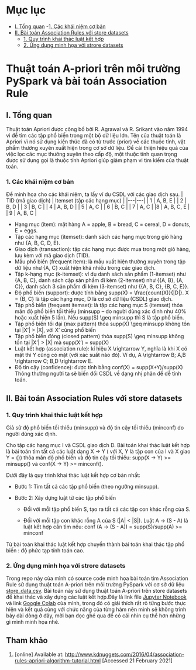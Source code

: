 # Mục lục
  - [I. Tổng quan](#chC_I)
      -[1. Các khái niệm cơ bản](#chC_I_1)
  - [II. Bài toán Association Rules với store datasets](#chC_II)
      - [1. Quy trình khai thác luật kết hợp](#chC_II_1)
      - [2. Ứng dụng minh họa với strore datasets](#chC_II_2)

# Thuật toán A-priori trên môi trường PySpark và bài toán Association Rule

<a name="chC_I"></a>

## I. Tổng quan 

 Thuật toán Apriori được công bố bởi R. Agrawal và R. Srikant vào năm 1994 vì để tìm các tập phổ biến trong một bộ dữ liệu lớn. Tên của thuật toán là Apriori vì nó sử dụng kiến thức đã có từ trước (prior) về các thuộc tính, vật phẩm thường xuyên xuất hiện trong cơ sở dữ liệu. Để cải thiện hiệu quả của việc lọc các mục thường xuyên theo cấp độ, một thuộc tính quan trọng được sử dụng gọi là thuộc tính Apriori giúp giảm phạm vi tìm kiếm của thuật toán.
 <a name="chC_I_1"></a>
### 1. Các khái niệm cơ bản
 Để minh họa cho các khái niệm, ta lấy ví dụ CSDL với các giao dịch sau. 
| TID (mã giao dịch) | Itemset (tập các hạng mục) |
|---|---|
| 1 | A, B, E |
| 2 | B, D |
| 3 | B, C |
| 4 | A, B, D |
| 5 | A, C |
| 6 | B, C |
| 7 | A, C |
|8 | A, B, C, E |
| 9 | A, B, C |

- Hạng mục (item): mặt hàng A = apple, B = bread, C = cereal, D = donuts, E = eggs.
- Tập các hạng mục (itemset): danh sách các hạng mục trong giỏ hàng như {A, B, C, D, E}.
- Giao dịch (transaction): tập các hạng mục được mua trong một giỏ hàng, lưu kèm với mã giao dịch (TID).
- Mẫu phổ biến (frequent item): là mẫu xuất hiện thường xuyên trong tập dữ liệu như {A, C} xuất hiện khá nhiều trong các giao dịch.
- Tập k-hạng mục (k-itemset): ví dụ danh sách sản phẩm (1-itemset) như {A, B, C}, danh sách cặp sản phẩm đi kèm (2-itemset) như {{A, B}, {A, C}}, danh sách 3 sản phẩm đi kèm (3-itemset) như {{A, B, C}, {B, C, E}}.
- Độ phổ biến (support): được tính bằng supp(X) = \frac{count(X)}{|D|}. X = {B, C} là tập các hạng mục, D là cơ sở dữ liệu (CSDL) giao dịch.
- Tập phổ biến (frequent itemset): là tập các hạng mục S (itemset) thỏa mãn độ phổ biến tối thiểu (minsupp – do người dùng xác định như 40% hoặc xuất hiện 5 lần). Nếu supp(S) \geq minsupp thì S là tập phổ biến.
- Tập phổ biến tối đại (max pattern) thỏa supp(X) \geq minsupp không tồn tại |X’| > |X|, với X’ cũng phổ biến
- Tập phổ biến đóng (closed pattern) thỏa supp(S) \geq minsupp không tồn tại |X’| > |X| mà supp(X’) = supp(X)
- Luật kết hợp (association rule): kí hiệu X \rightarrow Y, nghĩa là khi X có mặt thì Y cũng có mặt (với xác suất nào đó). Ví dụ, A \rightarrow B; A,B \rightarrow C; B,D \rightarrow E.
- Độ tin cậy (confidence): được tính bằng conf(X) = supp(X+Y)/supp(X)
Thông thường người ta sẽ biến đổi CSDL về dạng nhị phân để dễ tính toán.

<a name="chC_II"></a>
## II. Bài toán Association Rules với store datasets
<a name="chC_II_1"></a>
### 1. Quy trình khai thác luật kết hợp
Giả sử độ phổ biến tối thiểu (minsupp) và độ tin cậy tối thiểu (minconf) do người dùng xác định.

Cho tập các hạng mục I và CSDL giao dịch D. Bài toán khai thác luật kết hợp là bài toán tìm tất cả các luật dạng X -> Y ( với X, Y là tập con của I và X giao Y = {}) thỏa mãn độ phổ biến và độ tin cậy tối thiểu: supp(X -> Y) >= minsupp() và conf(X -> Y) >= minconf().

Dưới đây là quy trình khai thác luật kết hợp cơ bản nhất:
 - Bước 1: Tìm tất cả các tập phổ biến (theo ngưỡng minsupp).
 - Bước 2: Xây dựng luật từ các tập phổ biến

    + Đối với mỗi tập phổ biến S, tạo ra tất cả các tập con khác rỗng của S.
    
    + Đối với mỗi tập con khác rỗng A của S (|A| < |S|). Luật A -> (S - A) là luật kết hợp cần tìm nếu: conf (A -> (S - A)) = supp(S)/supp(A) >= minconf
    
Từ bài toán khai thác luật kết hợp chuyển thành bài toán khai thác tập phổ biến : độ phức tạp tính toán cao.
 <a name="chC_II_2"></a>
### 2. Ứng dụng minh họa với strore datasets
Trong repo này của mình có source code minh họa bài toán tìm Association Rule sử dụng thuật toán A-priori trên môi trường PySpark với cơ sở dữ liệu [store_data.csv](https://drive.google.com/file/d/1y5DYn0dGoSbC22xowBq2d4po6h1JxcTQ/view?usp=sharing). 
Bài toán này sử dụng thuật toán A-priori trên store datasets để khai thác và xây dựng các luật kết hợp.Đây là link file [Jupyter Notebook](https://github.com/smoothkt4951/Massive-Data-Processing-Course/blob/main/A-priori/A_priori.ipynb) và link [Google Colab](https://colab.research.google.com/drive/1WTDOtKL3DR66tBmM_AtKvi_vtJWtCb--?usp=sharing) của mình, trong đó có giải thích rất rõ từng bước thực hiện và kết quả cùng với chức năng của từng hàm nên mình sẽ không trình bày dài dòng ở đây, mời bạn đọc ghé qua để có cái nhìn cụ thể hơn những gì mình minh họa nhé.

## Tham khảo
1. [online] Available at:  http://www.kdnuggets.com/2016/04/association-rules-apriori-algorithm-tutorial.html [Accessed 21 February 2021]
